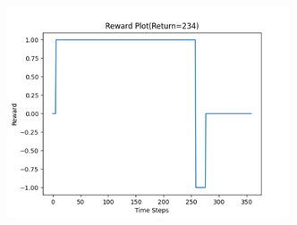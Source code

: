 ![示例图片](https://github.com/Hanna77777/Reward_Label/blob/master/videos/reward_curve(Return=234).png?raw=true)
